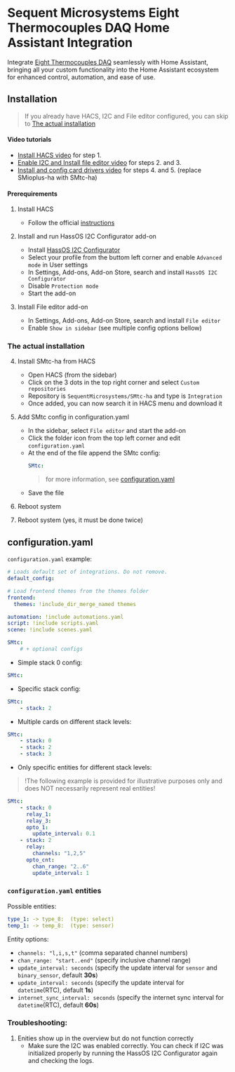 # Sequent Microsystems Eight Thermocouples DAQ Home Assistant Integration

Integrate [Eight Thermocouples DAQ](https://sequentmicrosystems.com/products/eight-thermocouples-daq-8-layer-stackable-hat-for-raspberry-pi)
seamlessly with Home Assistant, bringing all your custom functionality into the Home Assistant ecosystem for enhanced control, automation, and ease of use.



## Installation

> If you already have HACS, I2C and File editor configured, you can skip to [The actual installation](#the-actual-installation)


#### Video tutorials

- [Install HACS video](https://youtu.be/Fl3lATWhQVM) for step 1.
- [Enable I2C and Install file editor video](https://youtu.be/53Zj8NofS7k) for steps 2. and 3.
- [Install and config card drivers video](https://youtu.be/yH2HKjm7j24) for steps 4. and 5. (replace SMioplus-ha with SMtc-ha)

#### Prerequirements

1. Install HACS
    - Follow the official [instructions](https://www.hacs.xyz/docs/use/download/download/)

2. Install and run HassOS I2C Configurator add-on
    - Install [HassOS I2C Configurator](https://my.home-assistant.io/redirect/supervisor_add_addon_repository/?repository_url=https%3A%2F%2Fgithub.com%2Fadamoutler%2FHassOSConfigurator)
    - Select your profile from the buttom left corner and enable `Advanced mode` in User settings
    - In Settings, Add-ons, Add-on Store, search and install `HassOS I2C Configurator`
    - Disable `Protection mode`
    - Start the add-on

3. Install File editor add-on
    - In Settings, Add-ons, Add-on Store, search and install `File editor`
    - Enable `Show in sidebar`
(see multiple config options bellow)


### The actual installation

4. Install SMtc-ha from HACS
    - Open HACS (from the sidebar)
    - Click on the 3 dots in the top right corner and select `Custom repositories`
    - Repository is `SequentMicrosystems/SMtc-ha` and type is `Integration`
    - Once added, you can now search it in HACS menu and download it

5. Add SMtc config in configuration.yaml
    - In the sidebar, select `File editor` and start the add-on
    - Click the folder icon from the top left corner and edit `configuration.yaml`
    - At the end of the file append the SMtc config:
        ```yaml
        SMtc:
        ```
        > for more information, see [configuration.yaml](#configuration.yaml)
    - Save the file

6. Reboot system

7. Reboot system (yes, it must be done twice)



## configuration.yaml

`configuration.yaml` example:
```yaml
# Loads default set of integrations. Do not remove.
default_config:

# Load frontend themes from the themes folder
frontend:
  themes: !include_dir_merge_named themes

automation: !include automations.yaml
script: !include scripts.yaml
scene: !include scenes.yaml

SMtc:
    # + optional configs
```

- Simple stack 0 config:

```yaml
SMtc:
```

- Specific stack config:

```yaml
SMtc:
    - stack: 2
```

- Multiple cards on different stack levels:

```yaml
SMtc:
    - stack: 0
    - stack: 2
    - stack: 3
```

- Only specific entities for different stack levels:

> !The following example is provided for illustrative purposes only and does NOT necessarily represent real entities!

```yaml
SMtc:
    - stack: 0
      relay_1:
      relay_3:
      opto_1:
        update_interval: 0.1
    - stack: 2
      relay:
        channels: "1,2,5"
      opto_cnt:
        chan_range: "2..6"
        update_interval: 1
```

[//]: # (__CUSTOM_README__ START)
[//]: # (__CUSTOM_README__ END)

### `configuration.yaml` entities

Possible entities:
```yaml
type_1: -> type_8:  (type: select)
temp_1: -> temp_8:  (type: sensor)
```

Entity options:
- `channels: "l,i,s,t"` (comma separated channel numbers)
- `chan_range: "start..end"` (specify inclusive channel range)
- `update_interval: seconds` (specify the update interval for `sensor` and `binary_sensor`, default **30s**)
- `update_interval: seconds` (specify the update interval for `datetime`(RTC), default **1s**)
- `internet_sync_interval: seconds` (specify the internet sync interval for `datetime`(RTC), default **60s**)



### Troubleshooting:

1. Enities show up in the overview but do not function correctly
    - Make sure the I2C was enabled correctly. You can check if I2C was initialized properly by running the HassOS I2C Configurator again and checking the logs.

